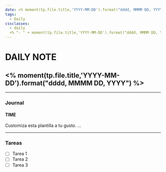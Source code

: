 ```yaml
---
date: <% moment(tp.file.title,'YYYY-MM-DD').format("dddd, MMMM DD, YYYY") %>
tags:
  - Daily
cssclasses:
  - daily
  <% "- " + moment(tp.file.title,'YYYY-MM-DD').format("dddd, MMMM DD, YYYY").toLowerCase() %>
---
```

# DAILY NOTE
## <% moment(tp.file.title,'YYYY-MM-DD').format("dddd, MMMM DD, YYYY") %>
***
### Journal
#### TIME
Customiza esta plantilla a tu gusto.
...
***
### Tareas
- [ ] Tarea 1
- [ ] Tarea 2
- [ ] Tarea 3

